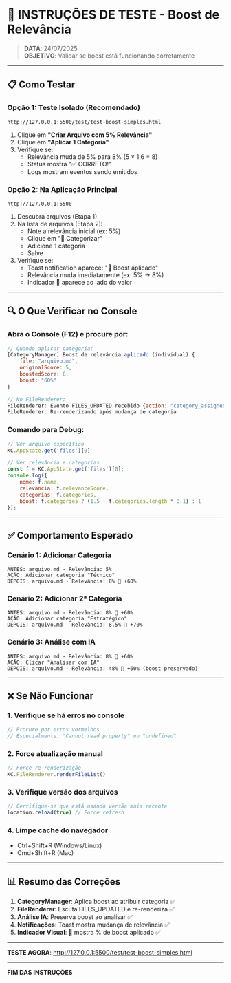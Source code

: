 # 🧪 INSTRUÇÕES DE TESTE - Boost de Relevância

> **DATA**: 24/07/2025  
> **OBJETIVO**: Validar se boost está funcionando corretamente  

---

## 📋 Como Testar

### Opção 1: Teste Isolado (Recomendado)
```
http://127.0.0.1:5500/test/test-boost-simples.html
```

1. Clique em **"Criar Arquivo com 5% Relevância"**
2. Clique em **"Aplicar 1 Categoria"**
3. Verifique se:
   - Relevância muda de 5% para 8% (5 × 1.6 = 8)
   - Status mostra "✅ CORRETO!"
   - Logs mostram eventos sendo emitidos

### Opção 2: Na Aplicação Principal
```
http://127.0.0.1:5500
```

1. Descubra arquivos (Etapa 1)
2. Na lista de arquivos (Etapa 2):
   - Note a relevância inicial (ex: 5%)
   - Clique em "📂 Categorizar"
   - Adicione 1 categoria
   - Salve
3. Verifique se:
   - Toast notification aparece: "🚀 Boost aplicado"
   - Relevância muda imediatamente (ex: 5% → 8%)
   - Indicador 🚀 aparece ao lado do valor

---

## 🔍 O Que Verificar no Console

### Abra o Console (F12) e procure por:

```javascript
// Quando aplicar categoria:
[CategoryManager] Boost de relevância aplicado (individual) {
    file: "arquivo.md",
    originalScore: 5,
    boostedScore: 8,
    boost: "60%"
}

// No FileRenderer:
FileRenderer: Evento FILES_UPDATED recebido {action: "category_assigned"}
FileRenderer: Re-renderizando após mudança de categoria
```

### Comando para Debug:
```javascript
// Ver arquivo específico
KC.AppState.get('files')[0]

// Ver relevância e categorias
const f = KC.AppState.get('files')[0];
console.log({
    nome: f.name,
    relevancia: f.relevanceScore,
    categorias: f.categories,
    boost: f.categories ? (1.5 + f.categories.length * 0.1) : 1
});
```

---

## ✅ Comportamento Esperado

### Cenário 1: Adicionar Categoria
```
ANTES: arquivo.md - Relevância: 5%
AÇÃO: Adicionar categoria "Técnico"
DEPOIS: arquivo.md - Relevância: 8% 🚀 +60%
```

### Cenário 2: Adicionar 2ª Categoria
```
ANTES: arquivo.md - Relevância: 8% 🚀 +60%
AÇÃO: Adicionar categoria "Estratégico"
DEPOIS: arquivo.md - Relevância: 8.5% 🚀 +70%
```

### Cenário 3: Análise com IA
```
ANTES: arquivo.md - Relevância: 8% 🚀 +60%
AÇÃO: Clicar "Analisar com IA"
DEPOIS: arquivo.md - Relevância: 48% 🚀 +60% (boost preservado)
```

---

## ❌ Se Não Funcionar

### 1. Verifique se há erros no console
```javascript
// Procure por erros vermelhos
// Especialmente: "Cannot read property" ou "undefined"
```

### 2. Force atualização manual
```javascript
// Force re-renderização
KC.FileRenderer.renderFileList()
```

### 3. Verifique versão dos arquivos
```javascript
// Certifique-se que está usando versão mais recente
location.reload(true) // Force refresh
```

### 4. Limpe cache do navegador
- Ctrl+Shift+R (Windows/Linux)
- Cmd+Shift+R (Mac)

---

## 📊 Resumo das Correções

1. **CategoryManager**: Aplica boost ao atribuir categoria ✅
2. **FileRenderer**: Escuta FILES_UPDATED e re-renderiza ✅
3. **Análise IA**: Preserva boost ao analisar ✅
4. **Notificações**: Toast mostra mudança de relevância ✅
5. **Indicador Visual**: 🚀 mostra % de boost aplicado ✅

---

**TESTE AGORA**: http://127.0.0.1:5500/test/test-boost-simples.html

---

**FIM DAS INSTRUÇÕES**